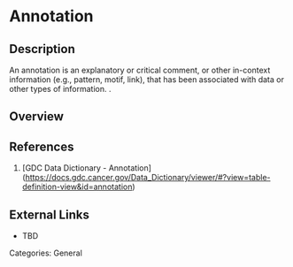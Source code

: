 # Annotation #
## Description ##
An annotation is an explanatory or critical comment, 
or other in-context information (e.g., pattern, motif, link), that has been associated with data or other types of information. .
## Overview ##
## References ##
1. [GDC Data Dictionary - Annotation] (https://docs.gdc.cancer.gov/Data_Dictionary/viewer/#?view=table-definition-view&id=annotation)

## External Links ##
* TBD

Categories: General
